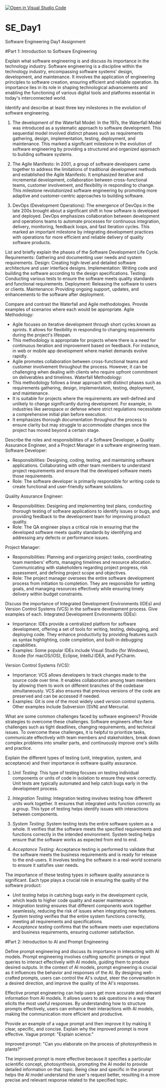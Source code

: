 [![Open in Visual Studio Code](https://classroom.github.com/assets/open-in-vscode-2e0aaae1b6195c2367325f4f02e2d04e9abb55f0b24a779b69b11b9e10269abc.svg)](https://classroom.github.com/online_ide?assignment_repo_id=15543791&assignment_repo_type=AssignmentRepo)
# SE_Day1
Software Engineering Day1 Assignment

#Part 1: Introduction to Software Engineering

Explain what software engineering is and discuss its importance in the technology industry.
Software engineering is a discipline within the technology industry, encompassing software systems' design, development, and maintenance. It involves the application of engineering principles to software creation, ensuring efficient and reliable operation. Its importance lies in its role in shaping technological advancements and enabling the functioning of various digital tools and platforms essential in today's interconnected world.

Identify and describe at least three key milestones in the evolution of software engineering.
1. The development of the Waterfall Model: In the 197s, the Waterfall Model was introduced as a systematic approach to software development. This sequential model involved distinct phases such as requirements gathering, design, implementation, testing, deployment, and maintenance. This marked a significant milestone in the evolution of software engineering by providing a structured and organized approach to building software systems.

2. The Agile Manifesto: In 2001, a group of software developers came together to address the limitations of traditional development methods and established the Agile Manifesto. It emphasized iterative and incremental development, collaboration between cross-functional teams, customer involvement, and flexibility in responding to change. This milestone revolutionized software engineering by promoting more adaptive and customer-centric approaches to building software.

3. DevOps (Development Operations): The emergence of DevOps in the late 200s brought about a significant shift in how software is developed and deployed. DevOps emphasizes collaboration between development and operations teams to automate processes for continuous integration, delivery, monitoring, feedback loops, and fast iteration cycles. This marked an important milestone by integrating development practices with operations for more efficient and reliable delivery of quality software products.

List and briefly explain the phases of the Software Development Life Cycle.
Requirements: Gathering and documenting user needs and system requirements.
Design: Creating high-level and detailed software architecture and user interface designs.
Implementation: Writing code and building the software according to the design specifications.
Testing: Conducting various tests to ensure the software meets quality standards and functional requirements.
Deployment: Releasing the software to users or clients.
Maintenance: Providing ongoing support, updates, and enhancements to the software after deployment.

Compare and contrast the Waterfall and Agile methodologies. Provide examples of scenarios where each would be appropriate.
Agile Methodology:
- Agile focuses on iterative development through short cycles known as sprints. It allows for flexibility in responding to changing requirements during the project's lifespan.
- This methodology is appropriate for projects where there is a need for continuous iteration and improvement based on feedback. For instance, in web or mobile app development where market demands evolve rapidly.
- Agile promotes collaboration between cross-functional teams and customer involvement throughout the process. However, it can be challenging when dealing with clients who require upfront commitment on deliverables and timelines.
Waterfall Methodology:
- This methodology follows a linear approach with distinct phases such as requirements gathering, design, implementation, testing, deployment, and maintenance.
- It is suitable for projects where the requirements are well-defined and unlikely to change significantly during development. For example, in industries like aerospace or defense where strict regulations necessitate a comprehensive initial plan before execution.
- It emphasizes thorough documentation throughout the process to ensure clarity but may struggle to accommodate changes once the project has moved beyond a certain stage.

Describe the roles and responsibilities of a Software Developer, a Quality Assurance Engineer, and a Project Manager in a software engineering team.
Software Developer:
- Responsibilities: Designing, coding, testing, and maintaining software applications. Collaborating with other team members to understand project requirements and ensure that the developed software meets those requirements.
- Role: The software developer is primarily responsible for writing code to create functional and user-friendly software solutions.

Quality Assurance Engineer:
- Responsibilities: Designing and implementing test plans, conducting thorough testing of software applications to identify issues or bugs, and providing feedback to the development team for improving product quality.
- Role: The QA engineer plays a critical role in ensuring that the developed software meets quality standards by identifying and addressing any defects or performance issues.

Project Manager:
- Responsibilities: Planning and organizing project tasks, coordinating team members' efforts, managing timelines and resource allocation. Communicating with stakeholders regarding project progress, risk assessment, and defining project scope and objectives.
- Role: The project manager oversees the entire software development process from initiation to completion. They are responsible for setting goals, and managing resources effectively while ensuring timely delivery within budget constraints.

Discuss the importance of Integrated Development Environments (IDEs) and Version Control Systems (VCS) in the software development process. Give examples of each.
Integrated Development Environments (IDEs):
- Importance: IDEs provide a centralized platform for software development, offering a set of tools for writing, testing, debugging, and deploying code. They enhance productivity by providing features such as syntax highlighting, code completion, and built-in debugging capabilities.
- Examples: Some popular IDEs include Visual Studio (for Windows), Xcode (for macOS/iOS), Eclipse, IntelliJ IDEA, and PyCharm.

Version Control Systems (VCS):
- Importance: VCS allows developers to track changes made to the source code over time. It enables collaboration among team members by allowing them to work on different branches of the codebase simultaneously. VCS also ensures that previous versions of the code are preserved and can be accessed if needed.
- Examples: Git is one of the most widely used version control systems. Other examples include Subversion (SVN) and Mercurial.

What are some common challenges faced by software engineers? Provide strategies to overcome these challenges.
Software engineers often face challenges such as tight deadlines, changing requirements, and technical issues. To overcome these challenges, it is helpful to prioritize tasks, communicate effectively with team members and stakeholders, break down complex problems into smaller parts, and continuously improve one's skills and practice.

Explain the different types of testing (unit, integration, system, and acceptance) and their importance in software quality assurance.
1. *Unit Testing*: This type of testing focuses on testing individual components or units of code in isolation to ensure they work correctly. Unit tests are typically automated and help catch bugs early in the development process.

2. *Integration Testing*: Integration testing involves testing how different units work together. It ensures that integrated units function correctly as a group. This type of testing helps identify issues with interactions between components.

3. *System Testing*: System testing tests the entire software system as a whole. It verifies that the software meets the specified requirements and functions correctly in the intended environment. System testing helps ensure that the software works as expected from end to end.

4. *Acceptance Testing*: Acceptance testing is performed to validate that the software meets the business requirements and is ready for release to the end-users. It involves testing the software in a real-world scenario to ensure it satisfies user needs.

The importance of these testing types in software quality assurance is significant. Each type plays a crucial role in ensuring the quality of the software product:

- *Unit testing* helps in catching bugs early in the development cycle, which leads to higher code quality and easier maintenance.
- *Integration testing* ensures that different components work together seamlessly, reducing the risk of issues when integrating new features.
- *System testing* verifies that the entire system functions correctly, meeting all requirements and specifications.
- *Acceptance testing* confirms that the software meets user expectations and business requirements, ensuring customer satisfaction.

#Part 2: Introduction to AI and Prompt Engineering


Define prompt engineering and discuss its importance in interacting with AI models.
Prompt engineering involves crafting specific prompts or input queries to interact effectively with AI models, guiding them to produce desired outputs. In the context of AI models, prompt engineering is crucial as it influences the behavior and responses of the AI. By designing well-crafted prompts, users can control the AI's output, steer the conversation in a desired direction, and improve the quality of the AI's responses.

Effective prompt engineering can help users get more accurate and relevant information from AI models. It allows users to ask questions in a way that elicits the most useful responses. By understanding how to structure prompts effectively, users can enhance their interactions with AI models, making the communication more efficient and productive.

Provide an example of a vague prompt and then improve it by making it clear, specific, and concise. Explain why the improved prompt is more effective.
Vague prompt: "Explain science."

Improved prompt: "Can you elaborate on the process of photosynthesis in plants?"

The improved prompt is more effective because it specifies a particular scientific concept, photosynthesis, prompting the AI model to provide detailed information on that topic. Being clear and specific in the prompt helps the AI model understand the user's request better, resulting in a more precise and relevant response related to the specified topic.

